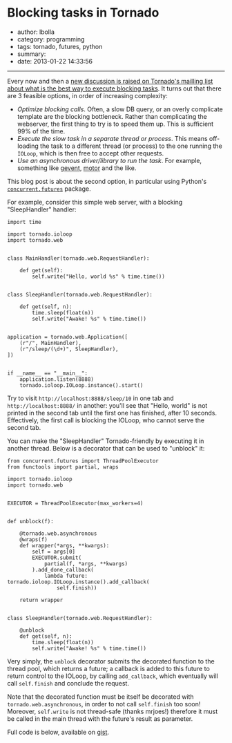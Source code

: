 # Blocking tasks in Tornado

- author: lbolla
- category: programming
- tags: tornado, futures, python
- summary: 
- date: 2013-01-22 14:33:56

----------------

Every now and then a [new discussion is raised on Tornado's mailling list about what is the best way to execute blocking tasks][3]. It turns out that there are 3 feasible options, in order of increasing complexity:

* _Optimize blocking calls_. Often, a slow DB query, or an overly complicate template are the blocking bottleneck. Rather than complicating the webserver, the first thing to try is to speed them up. This is sufficient 99% of the time.
* _Execute the slow task in a separate thread or process_. This means off-loading the task to a different thread (or process) to the one running the `IOLoop`, which is then free to accept other requests.
* _Use an asynchronous driver/library to run the task_. For example, something like [gevent][4], [motor][5] and the like.

This blog post is about the second option, in particular using Python's [`concurrent.futures`][2] package.

For example, consider this simple web server, with a blocking "SleepHandler" handler:

    import time
    
    import tornado.ioloop
    import tornado.web
    
    
    class MainHandler(tornado.web.RequestHandler):
    
        def get(self):
            self.write("Hello, world %s" % time.time())
    
    
    class SleepHandler(tornado.web.RequestHandler):
    
        def get(self, n):
            time.sleep(float(n))
            self.write("Awake! %s" % time.time())
    
    
    application = tornado.web.Application([
        (r"/", MainHandler),
        (r"/sleep/(\d+)", SleepHandler),
    ])
    
    
    if __name__ == "__main__":
        application.listen(8888)
        tornado.ioloop.IOLoop.instance().start()

Try to visit `http://localhost:8888/sleep/10` in one tab and `http://localhost:8888/` in another: you'll see that "Hello, world" is not printed in the second tab until the first one has finished, after 10 seconds. Effectively, the first call is blocking the IOLoop, who cannot serve the second tab.

You can make the "SleepHandler" Tornado-friendly by executing it in another thread. Below is a decorator that can be used to "unblock" it: 

    from concurrent.futures import ThreadPoolExecutor
    from functools import partial, wraps
    
    import tornado.ioloop
    import tornado.web
    
    
    EXECUTOR = ThreadPoolExecutor(max_workers=4)
    
    
    def unblock(f):
    
        @tornado.web.asynchronous
        @wraps(f)
        def wrapper(*args, **kwargs):
            self = args[0]
            EXECUTOR.submit(
                partial(f, *args, **kwargs)
            ).add_done_callback(
                lambda future: tornado.ioloop.IOLoop.instance().add_callback(
                    self.finish))
    
        return wrapper


    class SleepHandler(tornado.web.RequestHandler):
    
        @unblock
        def get(self, n):
            time.sleep(float(n))
            self.write("Awake! %s" % time.time())

Very simply, the `unblock` decorator submits the decorated function to the thread pool, which returns a future; a callback is added to this future to return control to the IOLoop, by calling `add_callback`, which eventually will call `self.finish` and conclude the request.

Note that the decorated function must be itself be decorated with `tornado.web.asynchronous`, in order to not call `self.finish` too soon! Moreover, `self.write` is not thread-safe (thanks mrjoes!) therefore it must be called in the main thread with the future's result as parameter.

Full code is below, available on [gist][6].

<script src="https://gist.github.com/4594879.js"></script>

   [1]: http://www.tornadoweb.org/documentation/index.html
   [2]: http://docs.python.org/3/library/concurrent.futures.html#module-concurrent.futures
   [3]: https://groups.google.com/d/topic/python-tornado/NVA5sTFIlPo/discussion
   [4]: http://www.gevent.org/
   [5]: http://emptysquare.net/blog/introducing-motor-an-asynchronous-mongodb-driver-for-python-and-tornado/
   [6]: https://gist.github.com/4594879
